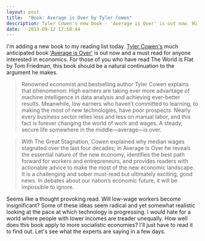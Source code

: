 ```yaml
---
layout: post
title:  "Book: Average is Over by Tyler Cowen"
description: Tyler Cowen's new book - 'Average is Over' is out now. Will it be the next 'The World is Flat'?
date:   2013-09-12 17:50:44
---
```


I'm adding a new book to my reading list today. [Tyler Cowen's][tyler-cowen] much anticipated book ['Average is Over'][amazon-book] is out now and a must read for anyone interested in economics. For those of you who have read The World is Flat by Tom Friedman, this book should be a natural continuation to the argument he makes.

>Renowned economist and bestselling author Tyler Cowen explains that phenomenon: High earners are taking ever more advantage of machine intelligence in data analysis and achieving ever-better results. Meanwhile, low earners who haven’t committed to learning, to making the most of new technologies, have poor prospects. Nearly every business sector relies less and less on manual labor, and this fact is forever changing the world of work and wages. A steady, secure life somewhere in the middle—average—is over.

>With The Great Stagnation, Cowen explained why median wages stagnated over the last four decades; in Average Is Over he reveals the essential nature of the new economy, identifies the best path forward for workers and entrepreneurs, and provides readers with actionable advice to make the most of the new economic landscape. It is a challenging and sober must-read but ultimately exciting, good news. In debates about our nation’s economic future, it will be impossible to ignore.

Seems like a thought provoking read. Will low-wage workers become insignificant? Some of these ideas seem radical and yet somewhat realistic looking at the pace at which technology is progressing. I would hate for a world where people with lower incomes are treader unequally. How well does this book apply to more socialistic economies? I'll just have to read it to find out. Let's see what the experts are saying in a few days.

[tyler-cowen]: http://marginalrevolution.com/
[amazon-book]: http://www.amazon.com/Average-Over-Powering-Stagnation-ebook/dp/B00C1N5WOI/ref=tmm_kin_swatch_0?_encoding=UTF8&sr=8-1-wordsplitter&qid=1376316474